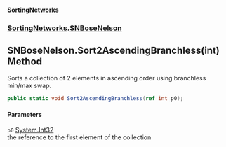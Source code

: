 #### [SortingNetworks](index.md 'index')
### [SortingNetworks](SortingNetworks.md 'SortingNetworks').[SNBoseNelson](SortingNetworks_SNBoseNelson.md 'SortingNetworks.SNBoseNelson')
## SNBoseNelson.Sort2AscendingBranchless(int) Method
Sorts a collection of 2 elements in ascending order using branchless min/max swap.  
```csharp
public static void Sort2AscendingBranchless(ref int p0);
```
#### Parameters
<a name='SortingNetworks_SNBoseNelson_Sort2AscendingBranchless(int)_p0'></a>
`p0` [System.Int32](https://docs.microsoft.com/en-us/dotnet/api/System.Int32 'System.Int32')  
the reference to the first element of the collection
  
